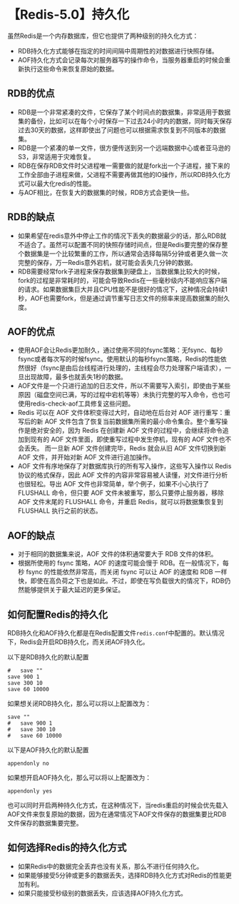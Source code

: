 # 【Redis-5.0】持久化
虽然Redis是一个内存数据库，但它也提供了两种级别的持久化方式：
* RDB持久化方式能够在指定的时间间隔中周期性的对数据进行快照存储。
* AOF持久化方式会记录每次对服务器写的操作命令，当服务器重启的时候会重新执行这些命令来恢复原始的数据。

## RDB的优点
* RDB是一个非常紧凑的文件，它保存了某个时间点的数据集，非常适用于数据集的备份，比如可以在每个小时保存一下过去24小时内的数据，同时每天保存过去30天的数据，这样即使出了问题也可以根据需求恢复到不同版本的数据集。
* RDB是一个紧凑的单一文件，很方便传送到另一个远端数据中心或者亚马逊的S3，非常适用于灾难恢复。
* RDB在保存RDB文件时父进程唯一需要做的就是fork出一个子进程，接下来的工作全部由子进程来做，父进程不需要再做其他的IO操作，所以RDB持久化方式可以最大化redis的性能。
* 与AOF相比，在恢复大的数据集的时候，RDB方式会更快一些。

## RDB的缺点
* 如果希望在redis意外中停止工作的情况下丢失的数据最少的话，那么RDB就不适合了。虽然可以配置不同的快照存储时间点，但是Redis要完整的保存整个数据集是一个比较繁重的工作，所以通常会选择每隔5分钟或者更久做一次完整的保存，万一Redis意外宕机，就可能会丢失几分钟的数据。
* RDB需要经常fork子进程来保存数据集到硬盘上，当数据集比较大的时候，fork的过程是非常耗时的，可能会导致Redis在一些毫秒级内不能响应客户端的请求。如果数据集巨大并且CPU性能不是很好的情况下，这种情况会持续1秒，AOF也需要fork，但是通过调节重写日志文件的频率来提高数据集的耐久度。

## AOF的优点
* 使用AOF会让Redis更加耐久，通过使用不同的fsync策略：无fsync、每秒fsync或者每次写的时候fsync。使用默认的每秒fsync策略，Redis的性能依然很好（fsync是由后台线程进行处理的，主线程会尽力处理客户端请求），一旦出现故障，最多也就丢失1秒的数据。
* AOF文件是一个只进行追加的日志文件，所以不需要写入索引，即使由于某些原因（磁盘空间已满，写的过程中宕机等等）未执行完整的写入命令，也也可使用redis-check-aof工具修复这些问题。
* Redis 可以在 AOF 文件体积变得过大时，自动地在后台对 AOF 进行重写：重写后的新 AOF 文件包含了恢复当前数据集所需的最小命令集合。整个重写操作是绝对安全的，因为 Redis 在创建新 AOF 文件的过程中，会继续将命令追加到现有的 AOF 文件里面，即使重写过程中发生停机，现有的 AOF 文件也不会丢失。 而一旦新 AOF 文件创建完毕，Redis 就会从旧 AOF 文件切换到新 AOF 文件，并开始对新 AOF 文件进行追加操作。
* AOF 文件有序地保存了对数据库执行的所有写入操作，这些写入操作以 Redis 协议的格式保存，因此 AOF 文件的内容非常容易被人读懂，对文件进行分析也很轻松。导出 AOF 文件也非常简单，举个例子，如果不小心执行了 FLUSHALL 命令，但只要 AOF 文件未被重写，那么只要停止服务器，移除 AOF 文件末尾的 FLUSHALL 命令，并重启 Redis，就可以将数据集恢复到 FLUSHALL 执行之前的状态。

## AOF的缺点
* 对于相同的数据集来说，AOF 文件的体积通常要大于 RDB 文件的体积。
* 根据所使用的 fsync 策略，AOF 的速度可能会慢于 RDB。在一般情况下，每秒 fsync 的性能依然非常高，而关闭 fsync 可以让 AOF 的速度和 RDB 一样快，即使在高负荷之下也是如此。不过，即使在写负载很大的情况下，RDB仍然能够提供关于最大延迟的更多保证。

## 如何配置Redis的持久化
RDB持久化和AOF持久化都是在Redis配置文件`redis.conf`中配置的。默认情况下，Redis会开启RDB持久化，而关闭AOF持久化。

以下是RDB持久化的默认配置
```
#   save ""
save 900 1
save 300 10
save 60 10000
```
如果想关闭RDB持久化，那么可以将以上配置改为：
```
save ""
#   save 900 1
#   save 300 10
#   save 60 10000
```

以下是AOF持久化的默认配置
```
appendonly no
```
如果想开启AOF持久化，那么可以将以上配置改为：
```
appendonly yes
```

也可以同时开启两种持久化方式，在这种情况下，当redis重启的时候会优先载入AOF文件来恢复原始的数据，因为在通常情况下AOF文件保存的数据集要比RDB文件保存的数据集要完整。

## 如何选择Redis的持久化方式
* 如果Redis中的数据完全丢弃也没有关系，那么不进行任何持久化。
* 如果能够接受5分钟或更多的数据丢失，选择RDB持久化方式对Redis的性能更加有利。
* 如果只能接受秒级别的数据丢失，应该选择AOF持久化方式。